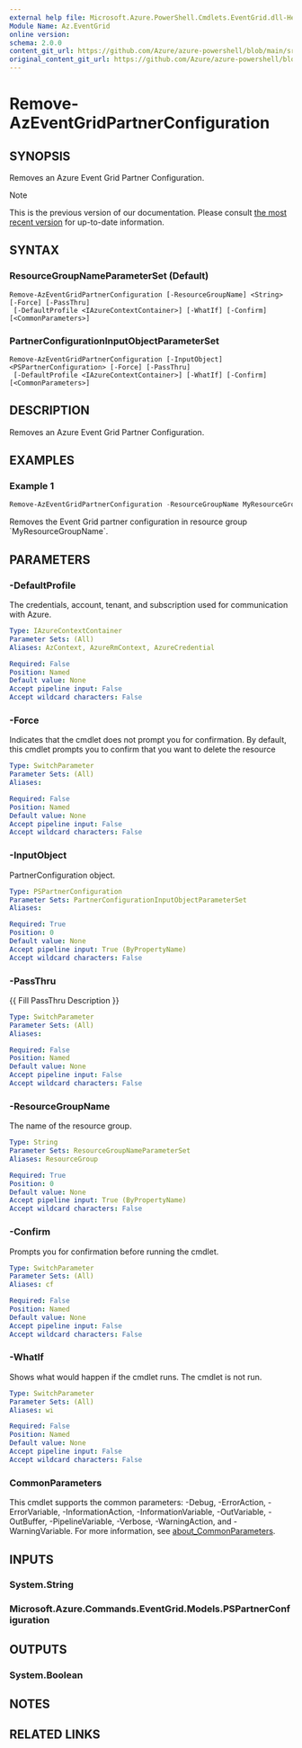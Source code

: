 ```yaml
---
external help file: Microsoft.Azure.PowerShell.Cmdlets.EventGrid.dll-Help.xml
Module Name: Az.EventGrid
online version: 
schema: 2.0.0
content_git_url: https://github.com/Azure/azure-powershell/blob/main/src/EventGrid/EventGrid/help/Remove-AzEventGridPartnerConfiguration.md
original_content_git_url: https://github.com/Azure/azure-powershell/blob/main/src/EventGrid/EventGrid/help/Remove-AzEventGridPartnerConfiguration.md
---
```


# Remove-AzEventGridPartnerConfiguration

## SYNOPSIS
Removes an Azure Event Grid Partner Configuration.

> [!NOTE]
>This is the previous version of our documentation. Please consult [the most recent version](/powershell/module/az.eventgrid/remove-azeventgridpartnerconfiguration) for up-to-date information.

## SYNTAX

### ResourceGroupNameParameterSet (Default)
```
Remove-AzEventGridPartnerConfiguration [-ResourceGroupName] <String> [-Force] [-PassThru]
 [-DefaultProfile <IAzureContextContainer>] [-WhatIf] [-Confirm] [<CommonParameters>]
```

### PartnerConfigurationInputObjectParameterSet
```
Remove-AzEventGridPartnerConfiguration [-InputObject] <PSPartnerConfiguration> [-Force] [-PassThru]
 [-DefaultProfile <IAzureContextContainer>] [-WhatIf] [-Confirm] [<CommonParameters>]
```

## DESCRIPTION
Removes an Azure Event Grid Partner Configuration.

## EXAMPLES

### Example 1
```powershell
Remove-AzEventGridPartnerConfiguration -ResourceGroupName MyResourceGroupName
```

Removes the Event Grid partner configuration in resource group \`MyResourceGroupName\`.

## PARAMETERS

### -DefaultProfile
The credentials, account, tenant, and subscription used for communication with Azure.

```yaml
Type: IAzureContextContainer
Parameter Sets: (All)
Aliases: AzContext, AzureRmContext, AzureCredential

Required: False
Position: Named
Default value: None
Accept pipeline input: False
Accept wildcard characters: False
```

### -Force
Indicates that the cmdlet does not prompt you for confirmation.
By default, this cmdlet prompts you to confirm that you want to delete the resource

```yaml
Type: SwitchParameter
Parameter Sets: (All)
Aliases:

Required: False
Position: Named
Default value: None
Accept pipeline input: False
Accept wildcard characters: False
```

### -InputObject
PartnerConfiguration object.

```yaml
Type: PSPartnerConfiguration
Parameter Sets: PartnerConfigurationInputObjectParameterSet
Aliases:

Required: True
Position: 0
Default value: None
Accept pipeline input: True (ByPropertyName)
Accept wildcard characters: False
```

### -PassThru
{{ Fill PassThru Description }}

```yaml
Type: SwitchParameter
Parameter Sets: (All)
Aliases:

Required: False
Position: Named
Default value: None
Accept pipeline input: False
Accept wildcard characters: False
```

### -ResourceGroupName
The name of the resource group.

```yaml
Type: String
Parameter Sets: ResourceGroupNameParameterSet
Aliases: ResourceGroup

Required: True
Position: 0
Default value: None
Accept pipeline input: True (ByPropertyName)
Accept wildcard characters: False
```

### -Confirm
Prompts you for confirmation before running the cmdlet.

```yaml
Type: SwitchParameter
Parameter Sets: (All)
Aliases: cf

Required: False
Position: Named
Default value: None
Accept pipeline input: False
Accept wildcard characters: False
```

### -WhatIf
Shows what would happen if the cmdlet runs.
The cmdlet is not run.

```yaml
Type: SwitchParameter
Parameter Sets: (All)
Aliases: wi

Required: False
Position: Named
Default value: None
Accept pipeline input: False
Accept wildcard characters: False
```

### CommonParameters
This cmdlet supports the common parameters: -Debug, -ErrorAction, -ErrorVariable, -InformationAction, -InformationVariable, -OutVariable, -OutBuffer, -PipelineVariable, -Verbose, -WarningAction, and -WarningVariable. For more information, see [about_CommonParameters](http://go.microsoft.com/fwlink/?LinkID=113216).

## INPUTS

### System.String

### Microsoft.Azure.Commands.EventGrid.Models.PSPartnerConfiguration

## OUTPUTS

### System.Boolean

## NOTES

## RELATED LINKS
